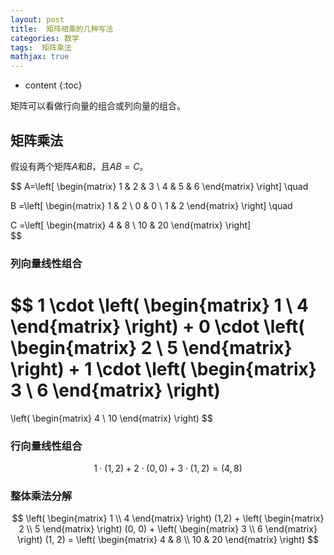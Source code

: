 ```yaml
---
layout: post
title:  矩阵相乘的几种写法
categories: 数学
tags:  矩阵乘法
mathjax: true
---
```


* content
{:toc}

矩阵可以看做行向量的组合或列向量的组合。





## 矩阵乘法

假设有两个矩阵$A$和$B$，且$AB=C$。

$$
A=\left[
   \begin{matrix}
   1 & 2 & 3 \\
   4 & 5 & 6 
  \end{matrix} \right]  \quad
  
B =\left[
   \begin{matrix}
   1 & 2  \\
   0 & 0 \\
   1 & 2 
  \end{matrix} \right]  \quad

C =\left[
   \begin{matrix}
   4 & 8  \\
   10 & 20 
  \end{matrix} \right]   
$$

### 列向量线性组合

$$
1 \cdot \left( 
	\begin{matrix}
	1 \\ 4
	\end{matrix} 
	\right)  + 
0 \cdot
	\left( 
	\begin{matrix}
	2 \\ 5
	\end{matrix} 
	\right)  + 
1 \cdot
	\left( 
	\begin{matrix}
	3 \\ 6
	\end{matrix} 
	\right) 
=
\left( 
\begin{matrix}
	4 \\ 10
\end{matrix} 
\right)	
$$

### 行向量线性组合

$$
1 \cdot (1,2) + 2 \cdot (0, 0) + 3 \cdot (1,2) = (4, 8)
$$

### 整体乘法分解

$$
\left( 
	\begin{matrix}
	1 \\ 4
	\end{matrix} 
\right) (1,2) + 
\left( 
	\begin{matrix}
	2 \\ 5
	\end{matrix} 
	\right) (0, 0) +
\left( 
	\begin{matrix}
	3 \\ 6
	\end{matrix} 
	\right) (1, 2) = 
\left(
   \begin{matrix}
   4 & 8  \\
   10 & 20 
  \end{matrix} \right)
$$